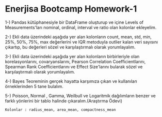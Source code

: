 # Enerjisa Bootcamp Homework-1

1-) Pandas kütüphanesiyle bir DataFrame oluşturup ve içine Levels of Measurements'ları nominal, ordinal, interval ve ratio olan kolonlar ekleyelim.


2-) Ekli data üzerindeki aşağıda yer alan kolonların count, mean, std, min, 25%, 50%, 75%, max değerlerini ve IQR metoduyla outlier kalan veri sayısını çıkartıp, bu değerleri sözel ve karşılaştırmalı olarak yorumlayalım. 


3-) Ekli data üzerindeki aşağıda yer alan kolonların birbirleriyle olan korelasyonlarını, covaryanslarını, Pearson Correlation Coefficientlarını, Spearman Rank Coefficientlarını ve Effect Size'larını bularak sözel ve karşılaştırmalı olarak yorumlayalım.


4-) Bayes Teoreminin gerçek hayatta karşımıza çıkan ve kullanılan örneklerinden 5 tane bulalım.


5-) Poisson, Normal , Gamma, Weilbull ve Logaritmik dağılımların benzer ve farklı yönlerini bir tablo halinde çıkaralım.(Araştırma Ödevi)

    Kolonlar : radius_mean, area_mean, compactness_mean
